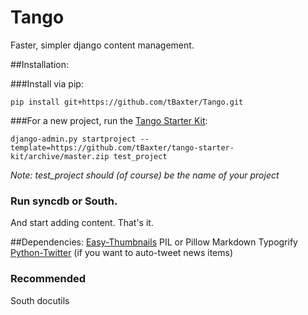 Tango
=====

Faster, simpler django content management.


##Installation:

###Install via pip:

    pip install git+https://github.com/tBaxter/Tango.git

###For a new project, run the [Tango Starter Kit](https://github.com/tBaxter/tango-starter-kit): 

    django-admin.py startproject --template=https://github.com/tBaxter/tango-starter-kit/archive/master.zip test_project

*Note: test_project should (of course) be the name of your project*

### Run syncdb or South.

And start adding content. That's it.

##Dependencies:
[Easy-Thumbnails](https://github.com/SmileyChris/easy-thumbnails)
PIL or Pillow
Markdown
Typogrify
[Python-Twitter](https://github.com/bear/python-twitter) (if you want to auto-tweet news items)

### Recommended
South
docutils
